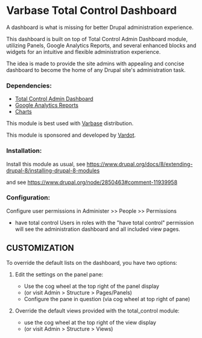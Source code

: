 
# Varbase Total Control Dashboard

A dashboard is what is missing for better Drupal administration experience.

This dashboard is built on top of Total Control Admin Dashboard module,
 utilizing Panels, Google Analytics Reports, and several enhanced blocks
 and widgets for an intuitive and flexible administration experience.

The idea is made to provide the site admins with appealing and concise
 dashboard to become the home of any Drupal site's administration task.


### Dependencies:
* [Total Control Admin Dashboard](https://www.drupal.org/project/total_control)
* [Google Analytics Reports](https://www.drupal.org/project/google_analytics_reports)
* [Charts](https://www.drupal.org/project/charts)


This module is best used with [Varbase](https://www.drupal.org/project/varbase) distribution.

This module is sponsored and developed by [Vardot](https://www.drupal.org/vardot).



### Installation:
Install this module as usual, see
https://www.drupal.org/docs/8/extending-drupal-8/installing-drupal-8-modules

and see https://www.drupal.org/node/2850463#comment-11939958

### Configuration:
Configure user permissions in Administer >> People >> Permissions

  * have total control
    Users in roles with the "have total control" permission will see
    the administration dashboard and all included view pages.

CUSTOMIZATION
--------------
To override the default lists on the dashboard, you have two options:

  1. Edit the settings on the panel pane:
     * Use the cog wheel at the top right of the panel display
     * (or visit Admin > Structure > Pages/Panels)
     * Configure the pane in question (via cog wheel at top right of pane)

  2. Override the default views provided with the total_control module:
     * use the cog wheel at the top right of the view display
     * (or visit Admin > Structure > Views)
